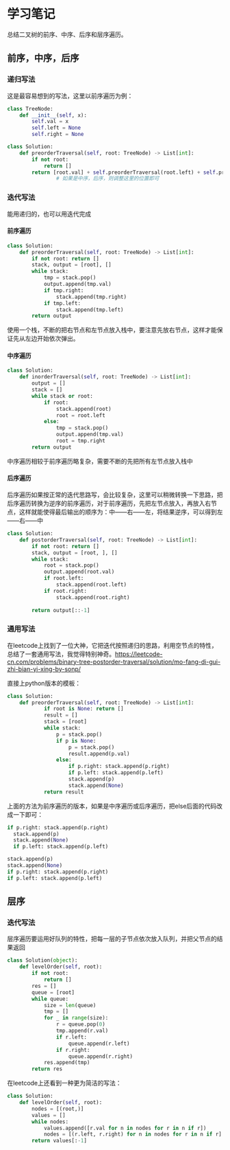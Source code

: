 # 学习笔记

总结二叉树的前序、中序、后序和层序遍历。

## 前序，中序，后序

### 递归写法

这是最容易想到的写法，这里以前序遍历为例：

``` python
class TreeNode:
    def __init__(self, x):
        self.val = x
        self.left = None
        self.right = None

class Solution:
    def preorderTraversal(self, root: TreeNode) -> List[int]:
        if not root:
            return []
        return [root.val] + self.preorderTraversal(root.left) + self.preorderTraversal(root.right)
				# 如果是中序，后序，则调整这里的位置即可
```

### 迭代写法

能用递归的，也可以用迭代完成

#### 前序遍历

``` python
class Solution:
    def preorderTraversal(self, root: TreeNode) -> List[int]:
        if not root: return []
        stack, output = [root], []
        while stack:
            tmp = stack.pop()
            output.append(tmp.val)
            if tmp.right:
                stack.append(tmp.right)
            if tmp.left:
                stack.append(tmp.left)
        return output
```

使用一个栈，不断的把右节点和左节点放入栈中，要注意先放右节点，这样才能保证先从左边开始依次弹出。

#### 中序遍历

``` python
class Solution:
    def inorderTraversal(self, root: TreeNode) -> List[int]:
        output = []
        stack = []
        while stack or root:
            if root:
                stack.append(root)
                root = root.left
            else:
                tmp = stack.pop()
                output.append(tmp.val)
                root = tmp.right
        return output
```

中序遍历相较于前序遍历略复杂，需要不断的先把所有左节点放入栈中

#### 后序遍历

后序遍历如果按正常的迭代思路写，会比较复杂，这里可以稍微转换一下思路，把后序遍历转换为逆序的前序遍历，对于前序遍历，先把左节点放入，再放入右节点，这样就能使得最后输出的顺序为：中——右——左，将结果逆序，可以得到左——右——中

``` python
class Solution:
    def postorderTraversal(self, root: TreeNode) -> List[int]:
        if not root: return []
        stack, output = [root, ], []
        while stack:
            root = stack.pop()
            output.append(root.val)
            if root.left:
                stack.append(root.left)
            if root.right:
                stack.append(root.right)
                
        return output[::-1]

```

### 通用写法

在leetcode上找到了一位大神，它把迭代按照递归的思路，利用空节点的特性，总结了一套通用写法，我觉得特别神奇。https://leetcode-cn.com/problems/binary-tree-postorder-traversal/solution/mo-fang-di-gui-zhi-bian-yi-xing-by-sonp/

直接上python版本的模板：

``` python
class Solution:
    def preorderTraversal(self, root: TreeNode) -> List[int]:
            if root is None: return []
            result = []
            stack = [root]
            while stack:
                p = stack.pop()
                if p is None:
                    p = stack.pop()
                    result.append(p.val)
                else:
                    if p.right: stack.append(p.right)
                    if p.left: stack.append(p.left)
                    stack.append(p)
                    stack.append(None)
            return result
```

上面的方法为前序遍历的版本，如果是中序遍历或后序遍历，把else后面的代码改成一下即可：

``` python
if p.right: stack.append(p.right)
  stack.append(p)
  stack.append(None)
  if p.left: stack.append(p.left)
```

``` python
stack.append(p)
stack.append(None)
if p.right: stack.append(p.right)
if p.left: stack.append(p.left)
```

## 层序

### 迭代写法

层序遍历要运用好队列的特性，把每一层的子节点依次放入队列，并把父节点的结果返回

``` python
class Solution(object):
	def levelOrder(self, root):
		if not root:
			return []
		res = []
		queue = [root]
		while queue:
			size = len(queue)
			tmp = []
			for _ in range(size):
				r = queue.pop(0)
				tmp.append(r.val)
				if r.left:
					queue.append(r.left)
				if r.right:
					queue.append(r.right)
			res.append(tmp)
		return res

```

在leetcode上还看到一种更为简洁的写法：

``` python
class Solution:
    def levelOrder(self, root):
        nodes = [(root,)]
        values = []
        while nodes:
            values.append([r.val for n in nodes for r in n if r])
            nodes = [(r.left, r.right) for n in nodes for r in n if r]
        return values[:-1]
```
